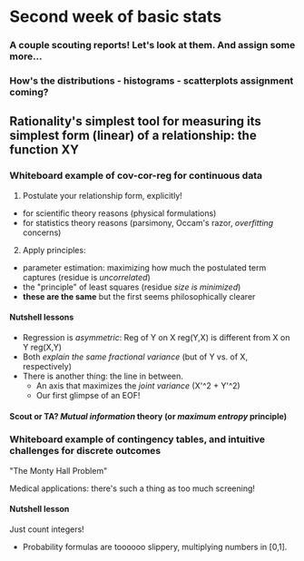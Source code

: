 # Second week of basic stats

### A couple scouting reports! Let's look at them. And assign some more...

### How's the distributions - histograms - scatterplots assignment coming? 

## Rationality's simplest tool for measuring its simplest form (linear) of a relationship: the function XY

### Whiteboard example of cov-cor-reg for continuous data

1. Postulate your relationship form, explicitly!
  - for scientific theory reasons (physical formulations)
  - for statistics theory reasons (parsimony, Occam's razor, _overfitting_ concerns) 

2. Apply principles: 
  - parameter estimation: maximizing how much the postulated term captures (residue is _uncorrelated_)
  - the "principle" of least squares (residue _size is minimized_) 
  - **these are the same** but the first seems philosophically clearer 
  
#### Nutshell lessons

* Regression is _asymmetric_: Reg of Y on X reg(Y,X) is different from X on Y reg(X,Y)
* Both _explain the same fractional variance_ (but of Y vs. of X, respectively)
* There is another thing: the line in between. 
  * An axis that maximizes the _joint variance_ (X'^2 + Y'^2)
  * Our first glimpse of an EOF!
  
#### Scout or TA? _Mutual information_ theory (or _maximum entropy_ principle)

### Whiteboard example of contingency tables, and intuitive challenges for discrete outcomes

"The Monty Hall Problem" 

Medical applications: there's such a thing as too much screening!

#### Nutshell lesson
Just count integers! 
  - Probability formulas are toooooo slippery, multiplying numbers in [0,1]. 


  

